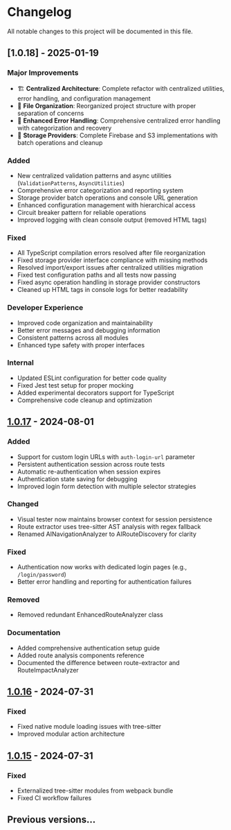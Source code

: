 # Changelog

All notable changes to this project will be documented in this file.

## [1.0.18] - 2025-01-19

### Major Improvements
- 🏗️ **Centralized Architecture**: Complete refactor with centralized utilities, error handling, and configuration management
- 📁 **File Organization**: Reorganized project structure with proper separation of concerns
- 🔧 **Enhanced Error Handling**: Comprehensive centralized error handling with categorization and recovery
- 💾 **Storage Providers**: Complete Firebase and S3 implementations with batch operations and cleanup

### Added
- New centralized validation patterns and async utilities (`ValidationPatterns`, `AsyncUtilities`)
- Comprehensive error categorization and reporting system
- Storage provider batch operations and console URL generation
- Enhanced configuration management with hierarchical access
- Circuit breaker pattern for reliable operations
- Improved logging with clean console output (removed HTML tags)

### Fixed
- All TypeScript compilation errors resolved after file reorganization
- Fixed storage provider interface compliance with missing methods
- Resolved import/export issues after centralized utilities migration
- Fixed test configuration paths and all tests now passing
- Fixed async operation handling in storage provider constructors
- Cleaned up HTML tags in console logs for better readability

### Developer Experience
- Improved code organization and maintainability
- Better error messages and debugging information
- Consistent patterns across all modules
- Enhanced type safety with proper interfaces

### Internal
- Updated ESLint configuration for better code quality
- Fixed Jest test setup for proper mocking
- Added experimental decorators support for TypeScript
- Comprehensive code cleanup and optimization

## [1.0.17] - 2024-08-01

### Added
- Support for custom login URLs with `auth-login-url` parameter
- Persistent authentication session across route tests
- Automatic re-authentication when session expires
- Authentication state saving for debugging
- Improved login form detection with multiple selector strategies

### Changed
- Visual tester now maintains browser context for session persistence
- Route extractor uses tree-sitter AST analysis with regex fallback
- Renamed AINavigationAnalyzer to AIRouteDiscovery for clarity

### Fixed
- Authentication now works with dedicated login pages (e.g., `/login/password`)
- Better error handling and reporting for authentication failures

### Removed
- Removed redundant EnhancedRouteAnalyzer class

### Documentation
- Added comprehensive authentication setup guide
- Added route analysis components reference
- Documented the difference between route-extractor and RouteImpactAnalyzer

## [1.0.16] - 2024-07-31

### Fixed
- Fixed native module loading issues with tree-sitter
- Improved modular action architecture

## [1.0.15] - 2024-07-31

### Fixed
- Externalized tree-sitter modules from webpack bundle
- Fixed CI workflow failures

## Previous versions...

[1.0.17]: https://github.com/yofix/yofix/releases/tag/v1.0.17
[1.0.16]: https://github.com/yofix/yofix/releases/tag/v1.0.16
[1.0.15]: https://github.com/yofix/yofix/releases/tag/v1.0.15